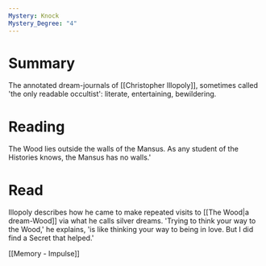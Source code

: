 ```yaml
---
Mystery: Knock
Mystery_Degree: "4"
---
```

# Summary
The annotated dream-journals of [[Christopher Illopoly]], sometimes called 'the only readable occultist': literate, entertaining, bewildering.
# Reading
The Wood lies outside the walls of the Mansus. As any student of the Histories knows, the Mansus has no walls.'
# Read
Illopoly describes how he came to make repeated visits to [[The Wood|a dream-Wood]] via what he calls silver dreams. 'Trying to think your way to the Wood,' he explains, 'is like thinking your way to being in love. But I did find a Secret that helped.'

[[Memory - Impulse]]
